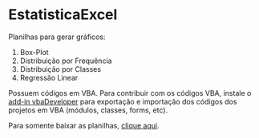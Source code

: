 # EstatisticaExcel
Planilhas para gerar gráficos:
 1. Box-Plot
 2. Distribuição por Frequência
 3. Distribuição por Classes
 4. Regressão Linear

Possuem códigos em VBA. Para contribuir com os códigos VBA, instale o [add-in vbaDeveloper](https://github.com/AdrianoBortoloto/vbaDeveloper) para exportação e importação dos códigos dos projetos em VBA (módulos, classes, forms, etc).

Para somente baixar as planilhas, [clique aqui](https://github.com/AdrianoBortoloto/EstatisticaExcel/archive/master.zip).
